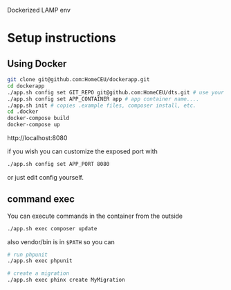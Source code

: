 Dockerized LAMP env

# Setup instructions
## Using Docker
```bash
git clone git@github.com:HomeCEU/dockerapp.git
cd dockerapp
./app.sh config set GIT_REPO git@github.com:HomeCEU/dts.git # use your app repo obviously
./app.sh config set APP_CONTAINER app # app container name....
./app.sh init # copies .example files, composer install, etc.
cd .docker
docker-compose build
docker-compose up
```
http://localhost:8080

if you wish you can customize the exposed port with

```bash
./app.sh config set APP_PORT 8080
```

or just edit config yourself.

## command exec
You can execute commands in the container from the outside

```bash
./app.sh exec composer update
```

also vendor/bin is in `$PATH` so you can

```bash
# run phpunit
./app.sh exec phpunit

# create a migration
./app.sh exec phinx create MyMigration
````
